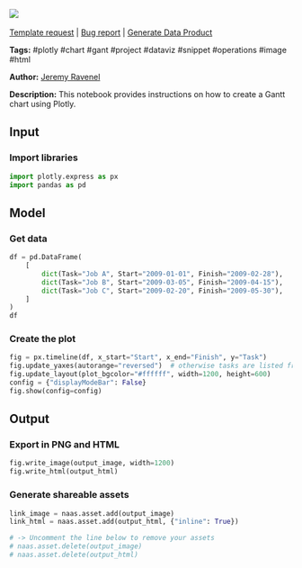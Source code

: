 <a href="https://app.naas.ai/user-redirect/naas/downloader?url=https://raw.githubusercontent.com/jupyter-naas/awesome-notebooks/master/Plotly/Plotly_Create_Gantt_chart.ipynb" target="_parent"><img src="https://naasai-public.s3.eu-west-3.amazonaws.com/Open_in_Naas_Lab.svg"/></a><br><br><a href="https://github.com/jupyter-naas/awesome-notebooks/issues/new?assignees=&labels=&template=template-request.md&title=Tool+-+Action+of+the+notebook+">Template request</a> | <a href="https://github.com/jupyter-naas/awesome-notebooks/issues/new?assignees=&labels=bug&template=bug_report.md&title=Plotly+-+Create+Gantt+chart:+Error+short+description">Bug report</a> | <a href="https://app.naas.ai/user-redirect/naas/downloader?url=https://raw.githubusercontent.com/jupyter-naas/awesome-notebooks/master/Naas/Naas_Start_data_product.ipynb" target="_parent">Generate Data Product</a>

**Tags:** #plotly #chart #gant #project #dataviz #snippet #operations #image #html

**Author:** [Jeremy Ravenel](https://www.linkedin.com/in/ACoAAAJHE7sB5OxuKHuzguZ9L6lfDHqw--cdnJg/)

**Description:** This notebook provides instructions on how to create a Gantt chart using Plotly.

## Input

### Import libraries


```python
import plotly.express as px
import pandas as pd
```

## Model

### Get data


```python
df = pd.DataFrame(
    [
        dict(Task="Job A", Start="2009-01-01", Finish="2009-02-28"),
        dict(Task="Job B", Start="2009-03-05", Finish="2009-04-15"),
        dict(Task="Job C", Start="2009-02-20", Finish="2009-05-30"),
    ]
)
df
```

### Create the plot


```python
fig = px.timeline(df, x_start="Start", x_end="Finish", y="Task")
fig.update_yaxes(autorange="reversed")  # otherwise tasks are listed from the bottom up
fig.update_layout(plot_bgcolor="#ffffff", width=1200, height=600)
config = {"displayModeBar": False}
fig.show(config=config)
```

## Output

### Export in PNG and HTML


```python
fig.write_image(output_image, width=1200)
fig.write_html(output_html)
```

### Generate shareable assets


```python
link_image = naas.asset.add(output_image)
link_html = naas.asset.add(output_html, {"inline": True})

# -> Uncomment the line below to remove your assets
# naas.asset.delete(output_image)
# naas.asset.delete(output_html)
```

